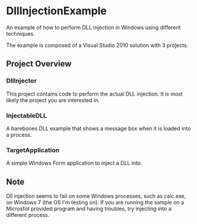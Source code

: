 DllInjectionExample
===================

An example of how to perform DLL injection in Windows using different techniques.

The example is composed of a Visual Studio 2010 solution with 3 projects.

Project Overview
----------------
### DllInjector
This project contains code to perform the actual DLL injection. It is most likely the project you are interested in.

### InjectableDLL
A barebones DLL example that shows a message box when it is loaded into a process.

### TargetApplication
A simple Windows Form application to inject a DLL into.

Note
----
Dll injection seems to fail on some Windows processes, such as calc.exe, on Windows 7 (the OS I'm testing on).
If you are running the sample on a Microsfot provided program and having troubles, try injecting into a different
process.
